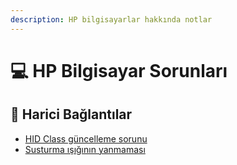 ```yaml
---
description: HP bilgisayarlar hakkında notlar
---
```


# 💻 HP Bilgisayar Sorunları

## 🔗 Harici Bağlantılar

* [HID Class güncelleme sorunu](https://mspoweruser.com/hp-hidclass-driver-causing-trouble-on-windows-10-machines/)
* [Susturma ışığının yanmaması](https://h30434.www3.hp.com/t5/Notebook-Audio/Mute-light-not-working/m-p/6693582/highlight/true#M93826)

